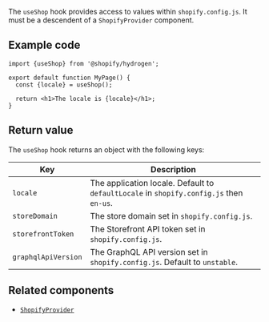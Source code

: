 <!-- This file is generated from source code in the Shopify/hydrogen repo. Edit the files in /packages/hydrogen/src/foundation/useShop and run 'yarn generate-docs' at the root of this repo. For more information, refer to https://github.com/Shopify/shopify-dev/blob/master/content/internal/operations/hydrogen-reference-docs.md. -->

The `useShop` hook provides access to values within `shopify.config.js`. It must be a descendent of a `ShopifyProvider` component.

## Example code

```tsx
import {useShop} from '@shopify/hydrogen';

export default function MyPage() {
  const {locale} = useShop();

  return <h1>The locale is {locale}</h1>;
}
```

## Return value

The `useShop` hook returns an object with the following keys:

| Key                 | Description                                                                             |
| ------------------- | --------------------------------------------------------------------------------------- |
| `locale`            | The application locale. Default to `defaultLocale` in `shopify.config.js` then `en-us`. |
| `storeDomain`       | The store domain set in `shopify.config.js`.                                            |
| `storefrontToken`   | The Storefront API token set in `shopify.config.js`.                                    |
| `graphqlApiVersion` | The GraphQL API version set in `shopify.config.js`. Default to `unstable`.              |

## Related components

- [`ShopifyProvider`](/api/hydrogen/components/global/shopifyprovider)
